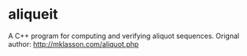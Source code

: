 # aliqueit
A C++ program for computing and verifying aliquot sequences. Orignal author: http://mklasson.com/aliquot.php
